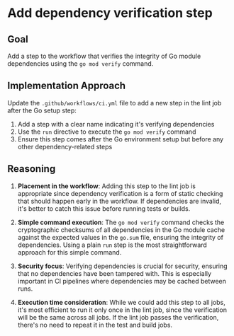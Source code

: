 # Add dependency verification step

## Goal
Add a step to the workflow that verifies the integrity of Go module dependencies using the `go mod verify` command.

## Implementation Approach
Update the `.github/workflows/ci.yml` file to add a new step in the lint job after the Go setup step:

1. Add a step with a clear name indicating it's verifying dependencies
2. Use the `run` directive to execute the `go mod verify` command
3. Ensure this step comes after the Go environment setup but before any other dependency-related steps

## Reasoning

1. **Placement in the workflow**: Adding this step to the lint job is appropriate since dependency verification is a form of static checking that should happen early in the workflow. If dependencies are invalid, it's better to catch this issue before running tests or builds.

2. **Simple command execution**: The `go mod verify` command checks the cryptographic checksums of all dependencies in the Go module cache against the expected values in the `go.sum` file, ensuring the integrity of dependencies. Using a plain `run` step is the most straightforward approach for this simple command.

3. **Security focus**: Verifying dependencies is crucial for security, ensuring that no dependencies have been tampered with. This is especially important in CI pipelines where dependencies may be cached between runs.

4. **Execution time consideration**: While we could add this step to all jobs, it's most efficient to run it only once in the lint job, since the verification will be the same across all jobs. If the lint job passes the verification, there's no need to repeat it in the test and build jobs.
